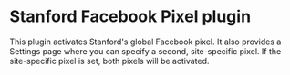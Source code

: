 # Stanford Facebook Pixel plugin

This plugin activates Stanford's global Facebook pixel.
It also provides a Settings page where you can specify
a second, site-specific pixel. If the site-specific pixel
is set, both pixels will be activated.